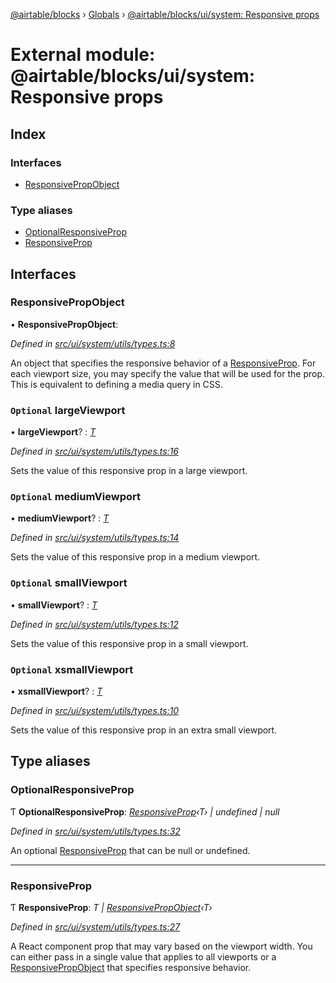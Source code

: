 [@airtable/blocks](../README.md) › [Globals](../globals.md) ›
[@airtable/blocks/ui/system: Responsive props](_airtable_blocks_ui_system__responsive_props.md)

# External module: @airtable/blocks/ui/system: Responsive props

## Index

### Interfaces

-   [ResponsivePropObject](_airtable_blocks_ui_system__responsive_props.md#responsivepropobject)

### Type aliases

-   [OptionalResponsiveProp](_airtable_blocks_ui_system__responsive_props.md#optionalresponsiveprop)
-   [ResponsiveProp](_airtable_blocks_ui_system__responsive_props.md#responsiveprop)

## Interfaces

### ResponsivePropObject

• **ResponsivePropObject**:

_Defined in
[src/ui/system/utils/types.ts:8](https://github.com/airtable/blocks/blob/@airtable/blocks@0.0.35/packages/sdk/src/ui/system/utils/types.ts#L8)_

An object that specifies the responsive behavior of a
[ResponsiveProp](_airtable_blocks_ui_system__responsive_props.md#responsiveprop). For each viewport
size, you may specify the value that will be used for the prop. This is equivalent to defining a
media query in CSS.

### `Optional` largeViewport

• **largeViewport**? : _[T](undefined)_

_Defined in
[src/ui/system/utils/types.ts:16](https://github.com/airtable/blocks/blob/@airtable/blocks@0.0.35/packages/sdk/src/ui/system/utils/types.ts#L16)_

Sets the value of this responsive prop in a large viewport.

### `Optional` mediumViewport

• **mediumViewport**? : _[T](undefined)_

_Defined in
[src/ui/system/utils/types.ts:14](https://github.com/airtable/blocks/blob/@airtable/blocks@0.0.35/packages/sdk/src/ui/system/utils/types.ts#L14)_

Sets the value of this responsive prop in a medium viewport.

### `Optional` smallViewport

• **smallViewport**? : _[T](undefined)_

_Defined in
[src/ui/system/utils/types.ts:12](https://github.com/airtable/blocks/blob/@airtable/blocks@0.0.35/packages/sdk/src/ui/system/utils/types.ts#L12)_

Sets the value of this responsive prop in a small viewport.

### `Optional` xsmallViewport

• **xsmallViewport**? : _[T](undefined)_

_Defined in
[src/ui/system/utils/types.ts:10](https://github.com/airtable/blocks/blob/@airtable/blocks@0.0.35/packages/sdk/src/ui/system/utils/types.ts#L10)_

Sets the value of this responsive prop in an extra small viewport.

## Type aliases

### OptionalResponsiveProp

Ƭ **OptionalResponsiveProp**:
_[ResponsiveProp](_airtable_blocks_ui_system__responsive_props.md#responsiveprop)‹T› | undefined |
null_

_Defined in
[src/ui/system/utils/types.ts:32](https://github.com/airtable/blocks/blob/@airtable/blocks@0.0.35/packages/sdk/src/ui/system/utils/types.ts#L32)_

An optional [ResponsiveProp](_airtable_blocks_ui_system__responsive_props.md#responsiveprop) that
can be null or undefined.

---

### ResponsiveProp

Ƭ **ResponsiveProp**: _T |
[ResponsivePropObject](_airtable_blocks_ui_system__responsive_props.md#responsivepropobject)‹T›_

_Defined in
[src/ui/system/utils/types.ts:27](https://github.com/airtable/blocks/blob/@airtable/blocks@0.0.35/packages/sdk/src/ui/system/utils/types.ts#L27)_

A React component prop that may vary based on the viewport width. You can either pass in a single
value that applies to all viewports or a
[ResponsivePropObject](_airtable_blocks_ui_system__responsive_props.md#responsivepropobject) that
specifies responsive behavior.
